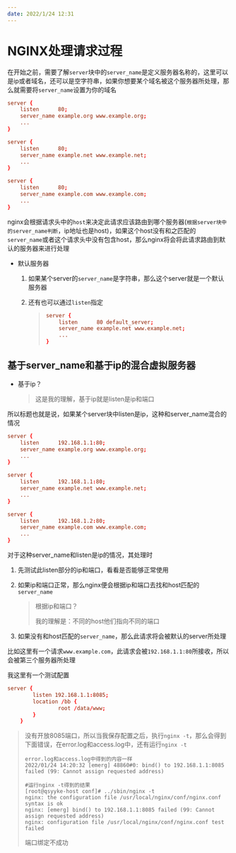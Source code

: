 ```yaml
---
date: 2022/1/24 12:31
---
```


# NGINX处理请求过程

在开始之前，需要了解`server`块中的`server_name`是定义服务器名称的，这里可以是ip或者域名，还可以是空字符串，如果你想要某个域名被这个服务器所处理，那么就需要将`server_name`设置为你的域名



```conf
server {
    listen      80;
    server_name example.org www.example.org;
    ...
}

server {
    listen      80;
    server_name example.net www.example.net;
    ...
}

server {
    listen      80;
    server_name example.com www.example.com;
    ...
}
```

nginx会根据请求头中的`host`来决定此请求应该路由到哪个服务器(`根据server块中的server_name判断`，ip地址也是host)，如果这个host没有和之匹配的`server_name`或者这个请求头中没有包含host，那么nginx将会将此请求路由到默认的服务器来进行处理

- 默认服务器

  1. 如果某个server的`server_name`是字符串，那么这个server就是一个默认服务器

  2. 还有也可以通过`listen`指定

     > ```conf
     > server {
     >     listen      80 default_server;
     >     server_name example.net www.example.net;
     >     ...
     > }
     > ```



## 基于server_name和基于ip的混合虚拟服务器

- 基于ip？

  > 这是我的理解，基于ip就是listen是ip和端口

所以标题也就是说，如果某个server块中listen是ip，这种和server_name混合的情况

```conf
server {
    listen      192.168.1.1:80;
    server_name example.org www.example.org;
    ...
}

server {
    listen      192.168.1.1:80;
    server_name example.net www.example.net;
    ...
}

server {
    listen      192.168.1.2:80;
    server_name example.com www.example.com;
    ...
}
```

对于这种server_name和listen是ip的情况，其处理时

1. 先测试此listen部分的ip和端口，看看是否能够正常使用

2. 如果ip和端口正常，那么nginx便会根据ip和端口去找和host匹配的`server_name`

   > 根据ip和端口？
   >
   > 我的理解是：不同的host他们指向不同的端口

3. 如果没有和host匹配的`server_name`，那么此请求将会被默认的server所处理



比如这里有一个请求`www.example.com`，此请求会被`192.168.1.1:80`所接收，所以会被第三个服务器所处理



我这里有一个测试配置

```conf
server {
        listen 192.168.1.1:8085;
        location /bb {
                root /data/www;
        }
    }

```

> 没有开放8085端口，所以当我保存配置之后，执行`nginx -t`，那么会得到下面错误，在error.log和access.log中，还有运行`nginx -t`
>
> ```
> error.log和access.log中得到的内容一样
> 2022/01/24 14:20:32 [emerg] 48860#0: bind() to 192.168.1.1:8085 failed (99: Cannot assign requested address)
> ```
>
> ```bin
> #运行nginx -t得到的结果
> [root@qsyyke-host conf]# ../sbin/nginx -t
> nginx: the configuration file /usr/local/nginx/conf/nginx.conf syntax is ok
> nginx: [emerg] bind() to 192.168.1.1:8085 failed (99: Cannot assign requested address)
> nginx: configuration file /usr/local/nginx/conf/nginx.conf test failed
> ```
>
> 端口绑定不成功

